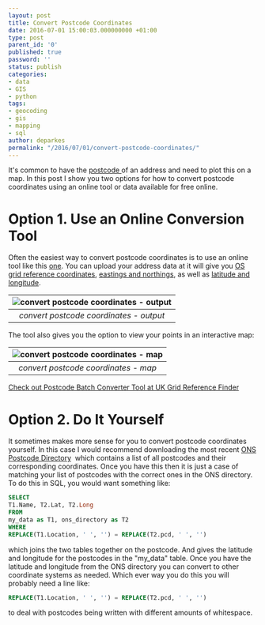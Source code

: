 ```yaml
---
layout: post
title: Convert Postcode Coordinates
date: 2016-07-01 15:00:03.000000000 +01:00
type: post
parent_id: '0'
published: true
password: ''
status: publish
categories:
- data
- GIS
- python
tags:
- geocoding
- gis
- mapping
- sql
author: deparkes
permalink: "/2016/07/01/convert-postcode-coordinates/"
---
```

It's common to have the <a href="https://en.wikipedia.org/wiki/Postcodes_in_the_United_Kingdom">postcode </a>of an address and need to plot this on a map. In this post I show you two options for how to convert postcode coordinates using an online tool or data available for free online.
<h1>Option 1. Use an Online Conversion Tool</h1>
Often the easiest way to convert postcode coordinates is to use an online tool like this <a href="https://www.gridreferencefinder.com/postcodeBatchConverter/">one</a>. You can upload your address data at it will give you <a href="https://en.wikipedia.org/wiki/Ordnance_Survey_National_Grid">OS grid reference coordinates</a>, <a href="https://en.wikipedia.org/wiki/Easting_and_northing">eastings and northings</a>, as well as <a href="https://en.wikipedia.org/wiki/Geographic_coordinate_system">latitude and longitude</a>.

| ![convert postcode coordinates - output]({{site.baseurl}}/assets/2016/07/output_data.png) |
|:--:|
| *convert postcode coordinates - output* |

The tool also gives you the option to view your points in an interactive map:

| ![convert postcode coordinates - map]({{site.baseurl}}/assets/2016/07/grid_reference_finder.png) |
|:--:|
| *convert postcode coordinates - map* |


<a href="https://www.gridreferencefinder.com/postcodeBatchConverter/">Check out Postcode Batch Converter Tool at UK Grid Reference Finder</a>
<h1>Option 2. Do It Yourself</h1>
It sometimes makes more sense for you to convert postcode coordinates yourself. In this case I would recommend downloading the most recent <a href="https://parlvid.mysociety.org/os/">ONS Postcode Directory</a>  which contains a list of all postcodes and their corresponding coordinates.
Once you have this then it is just a case of matching your list of postcodes with the correct ones in the ONS directory. To do this in SQL, you would want something like:

```sql
SELECT
T1.Name, T2.Lat, T2.Long
FROM
my_data as T1, ons_directory as T2
WHERE
REPLACE(T1.Location, ' ', '') = REPLACE(T2.pcd, ' ', '')
```

which joins the two tables together on the postcode. And gives the latitude and longitude for the postcodes in the "my_data" table. Once you have the latitude and longitude from the ONS directory you can convert to other coordinate systems as needed.
Which ever way you do this you will probably need a line like:

```sql
REPLACE(T1.Location, ' ', '') = REPLACE(T2.pcd, ' ', '')
```

to deal with postcodes being written with different amounts of whitespace.
